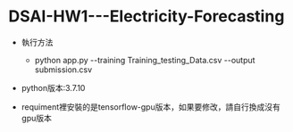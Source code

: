 # DSAI-HW1---Electricity-Forecasting


* 執行方法
  * python app.py --training Training_testing_Data.csv --output submission.csv
  
* python版本:3.7.10
* requiment裡安裝的是tensorflow-gpu版本，如果要修改，請自行換成沒有gpu版本
